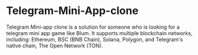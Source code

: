 # Telegram-Mini-App-clone
 Telegram Mini-app clone is a  solution for someone who is looking for a telegram mini app game like Blum. It supports multiple blockchain networks, including: Ethereum, BSC (BNB Chain), Solana, Polygon, and Telegram's native chain, The Open Network (TON).
